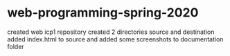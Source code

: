 # web-programming-spring-2020
created web icp1 repository
created 2 directories source and destination
added index.html to source and added some screenshots to documentation folder
